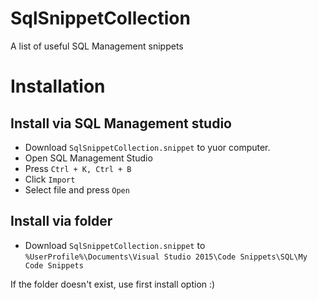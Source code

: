 # SqlSnippetCollection
A list of useful SQL Management snippets

# Installation

## Install via SQL Management studio

- Download `SqlSnippetCollection.snippet` to yuor computer.
- Open SQL Management Studio
- Press `Ctrl + K, Ctrl + B`
- Click `Import`
- Select file and press `Open`

## Install via folder
- Download `SqlSnippetCollection.snippet` to `%UserProfile%\Documents\Visual Studio 2015\Code Snippets\SQL\My Code Snippets`

If the folder doesn't exist, use first install option :)
